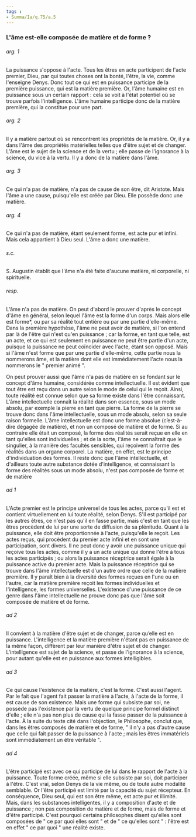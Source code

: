 ```yaml
---
tags : 
- Summa/Ia/q.75/a.5
---
```


### L'âme est-elle composée de matière et de forme ?



###### arg. 1
La puissance s'oppose à l'acte. Tous les êtres en acte participent de l'acte premier, Dieu, par qui toutes choses ont la bonté, l'être, la vie, comme l'enseigne Denys. Donc tout ce qui est en puissance participe de la première puissance, qui est la matière première. Or, l'âme humaine est en puissance sous un certain rapport : cela se voit à l'état potentiel où se trouve parfois l'intelligence. L'âme humaine participe donc de la matière première, qui la constitue pour une part. 

###### arg. 2
Il y a matière partout où se rencontrent les propriétés de la matière. Or, il y a dans l'âme des propriétés matérielles telles que d'être sujet et de changer. L'âme est le sujet de la science et de la vertu ; elle passe de l'ignorance à la science, du vice à la vertu. Il y a donc de la matière dans l'âme. 

###### arg. 3
Ce qui n'a pas de matière, n'a pas de cause de son être, dit Aristote. Mais l'âme a une cause, puisqu'elle est créée par Dieu. Elle possède donc une matière. 

###### arg. 4
Ce qui n'a pas de matière, étant seulement forme, est acte pur et infini. Mais cela appartient à Dieu seul. L'âme a donc une matière. 

###### s.c.
S. Augustin établit que l'âme n'a été faite d'aucune matière, ni corporelle, ni spirituelle. 

###### resp.
L'âme n'a pas de matière. On peut d'abord le prouver d'après le concept d'âme en général, selon lequel l'âme est la forme d'un corps. Mais alors elle est forme*, ou par sa réalité tout entière ou par une partie d'elle-même. Dans la première hypothèse, l'âme ne peut avoir de matière, si l'on entend par là de l'être qui n'est qu'en puissance ; car la forme, en tant que telle, est un acte, et ce qui est seulement en puissance ne peut être partie d'un acte, puisque la puissance ne peut coïncider avec l'acte, étant son opposé. Mais si l'âme n'est forme que par une partie d'elle-même, cette partie nous la nommerons âme, et la matière dont elle est immédiatement l'acte nous la nommerons le " premier animé ". 

On peut prouver aussi que l'âme n'a pas de matière en se fondant sur le concept d'âme humaine, considérée comme intellectuelle. Il est évident que tout être est reçu dans un autre selon le mode de celui qui le reçoit. Ainsi, toute réalité est connue selon que sa forme existe dans l'être connaissant. L'âme intellectuelle connaît la réalité dans son essence, sous un mode absolu, par exemple la pierre en tant que pierre. La forme de la pierre se trouve donc dans l'âme intellectuelle, sous un mode absolu, selon sa seule raison formelle. L'âme intellectuelle est donc une forme absolue (c’est-à-dire dégagée de matière), et non un composé de matière et de forme. Si au contraire elle était un composé, la forme des réalités serait reçue en elle en tant qu'elles sont individuelles ; et de la sorte, l'âme ne connaîtrait que le singulier, à la manière des facultés sensibles, qui reçoivent la forme des réalités dans un organe corporel. La matière, en effet, est le principe d'individuation des formes. Il reste donc que l'âme intellectuelle, et d'ailleurs toute autre substance dotée d'intelligence, et connaissant la forme des réalités sous un mode absolu, n'est pas composée de forme et de matière 

###### ad 1
L'Acte premier est le principe universel de tous les actes, parce qu'il est et contient virtuellement en lui toute réalité, selon Denys. S'il est participé par les autres êtres, ce n'est pas qu'il en fasse partie, mais c'est en tant que les êtres procèdent de lui par une sorte de diffusion de sa plénitude. Quant à la puissance, elle doit être proportionnée à l'acte, puisqu'elle le reçoit. Les actes reçus, qui procèdent du premier acte infini et en sont une participation, sont divers. Il ne peut donc y avoir une puissance unique qui reçoive tous les actes, comme il y a un acte unique qui donne l'être à tous les actes participés ; ou alors la puissance réceptrice serait égale à la puissance active du premier acte. Mais la puissance réceptrice qui se trouve dans l'âme intellectuelle est d'un autre ordre que celle de la matière première. Il y paraît bien à la diversité des formes reçues en l'une ou en l'autre, car la matière première reçoit les formes individuelles et l'intelligence, les formes universelles. L'existence d'une puissance de ce genre dans l'âme intellectuelle ne prouve donc pas que l'âme soit composée de matière et de forme. 

###### ad 2
Il convient à la matière d'être sujet et de changer, parce qu’elle est en puissance. L'intelligence et la matière première n'étant pas en puissance de la même façon, diffèrent par leur manière d'être sujet et de changer. L'intelligence est sujet de la science, et passe de l'ignorance à la science, pour autant qu'elle est en puissance aux formes intelligibles. 

###### ad 3
Ce qui cause l'existence de la matière, c'est la forme. C'est aussi l'agent. Par le fait que l'agent fait passer la matière à l'acte, à l'acte de la forme, il est cause de son existence. Mais une forme qui subsiste par soi, ne possède pas l'existence par la vertu de quelque principe formel distinct d'elle ; elle n'a pas non plus de cause qui la fasse passer de la puissance à l'acte. À la suite du texte cité dans l'objection, le Philosophe, conclut que, dans les êtres composés de matière et de forme, " il n'y a pas d'autre cause que celle qui fait passer de la puissance à l'acte ; mais les êtres immatériels sont immédiatement un être véritable ". 

###### ad 4
L'être participé est avec ce qui participe de lui dans le rapport de l'acte à la puissance. Toute forme créée, même si elle subsiste par soi, doit participer à l'être. C'est vrai, selon Denys de la vie même, ou de toute autre modalité semblable. Or l'être participé est limité par la capacité du sujet récepteur. En conséquence, Dieu seul, qui est son être même, est acte pur et illimité. Mais, dans les substances intelligentes, il y a composition d'acte et de puissance ; non pas composition de matière et de forme, mais de forme et d'être participé. C'est pourquoi certains philosophes disent qu'elles sont composées de " ce par quoi elles sont " et de " ce qu'elles sont " : l'être est en effet " ce par quoi " une réalité existe. 

